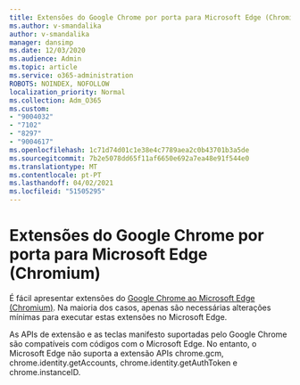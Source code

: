 ```yaml
---
title: Extensões do Google Chrome por porta para Microsoft Edge (Chromium)
ms.author: v-smandalika
author: v-smandalika
manager: dansimp
ms.date: 12/03/2020
ms.audience: Admin
ms.topic: article
ms.service: o365-administration
ROBOTS: NOINDEX, NOFOLLOW
localization_priority: Normal
ms.collection: Adm_O365
ms.custom:
- "9004032"
- "7102"
- "8297"
- "9004617"
ms.openlocfilehash: 1c71d74d01c1e38e4c7789aea2c0b43701b3a5de
ms.sourcegitcommit: 7b2e5078dd65f11af6650e692a7ea48e91f544e0
ms.translationtype: MT
ms.contentlocale: pt-PT
ms.lasthandoff: 04/02/2021
ms.locfileid: "51505295"
---
```

# <a name="port-google-chrome-extensions-to-microsoft-edge-chromium"></a>Extensões do Google Chrome por porta para Microsoft Edge (Chromium)

É fácil apresentar extensões do [Google Chrome ao Microsoft Edge (Chromium)](https://docs.microsoft.com/microsoft-edge/extensions-chromium/developer-guide/port-chrome-extension). Na maioria dos casos, apenas são necessárias alterações mínimas para executar estas extensões no Microsoft Edge.

As APIs de extensão e as teclas manifesto suportadas pelo Google Chrome são compatíveis com códigos com o Microsoft Edge. No entanto, o Microsoft Edge não suporta a extensão APIs chrome.gcm, chrome.identity.getAccounts, chrome.identity.getAuthToken e chrome.instanceID.